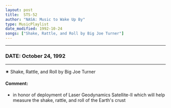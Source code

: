 ```yaml
---
layout: post
title:  STS-52
author: "NASA: Music to Wake Up By"
type: MusicPlaylist
date_modified: 1992-10-24
songs: ["Shake, Rattle, and Roll by Big Joe Turner"]
---
```


----
### DATE: October 24, 1992
----
✷ Shake, Rattle, and Roll by Big Joe Turner

#### Comment:
* in honor of  deployment of Laser Geodynamics Satellite-II which will help measure the shake, rattle, and roll of the Earth's crust



<br/>
<center>
	<a target="_blank"
	   href="https://twitter.com/intent/tweet?hashtags=Space,NASA,Playlist,NASAWakeupCalls,SpaceProgram&text={{ page.author}}, '{{ page.songs.first }}' {{ page.title }}, {{ page.date | date: '%B %d, %Y' }}. {{ site.url }}{{ page.url }}&via=nasawakeupcalls"><i class="fab fa-twitter" alt="Tweet this page" style="font-size: 1.3em;"></i></a>
	&nbsp; 	<i class="fas fa-user-astronaut" style="font-size: 1.5em;"></i> &nbsp;
    <a type="amzn" search="'Shake, Rattle, and Roll by Big Joe Turner'" category="popular music">
    <i class="fab fa-amazon" style="font-size: 1.3em;"></i></a>
</center>
